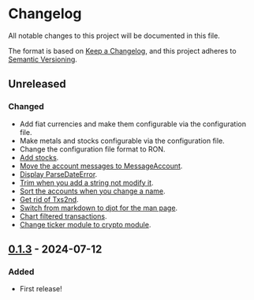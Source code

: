 # Changelog

All notable changes to this project will be documented in this file.

The format is based on [Keep a Changelog](https://keepachangelog.com/en/1.0.0/),
and this project adheres to [Semantic Versioning](https://semver.org/spec/v2.0.0.html).

## Unreleased

### Changed

- Add fiat currencies and make them configurable via the configuration file.
- Make metals and stocks configurable via the configuration file.
- Change the configuration file format to RON.
- [Add stocks](https://github.com/dcampbell24/financial-accounts/commit/e54732e3819d0ca843567259dabb04b194a7f1bc).
- [Move the account messages to MessageAccount](https://github.com/dcampbell24/financial-accounts/commit/56f6705caaea2fa07bb0331116c47adaa69880f4).
- [Display ParseDateError](https://github.com/dcampbell24/financial-accounts/commit/3627d92a30ea5ac1d86298b04e254e61513f4d4d).
- [Trim when you add a string not modify it](https://github.com/dcampbell24/financial-accounts/commit/cbc5b5ba4bfad7f497b097c17bed567936f08d91).
- [Sort the accounts when you change a name](https://github.com/dcampbell24/financial-accounts/commit/351a52a8111137d8a2c99749b451a78cb91a7611).
- [Get rid of Txs2nd](https://github.com/dcampbell24/financial-accounts/commit/ae7a0bfe86fec03acc177f2912afe9c872359b8c).
- [Switch from markdown to djot for the man page](https://github.com/dcampbell24/financial-accounts/commit/66929e72e6c5bd0bbc0c2f447295fb02e5bf4a3b).
- [Chart filtered transactions](https://github.com/dcampbell24/financial-accounts/commit/dad92faaa4b339aa0be7bf202d34d9768911fb06).
- [Change ticker module to crypto module](https://github.com/dcampbell24/financial-accounts/commit/b555d6a38dfea71f4ea7a66d93232b5e1f8263db).

## [0.1.3] - 2024-07-12

### Added

- First release!

[0.1.3]: https://crates.io/crates/financial-accounts/0.1.3
